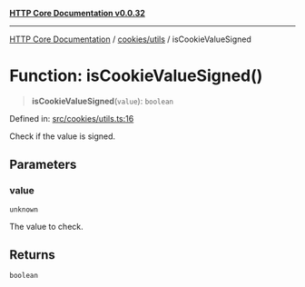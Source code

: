 [**HTTP Core Documentation v0.0.32**](../../../README.md)

***

[HTTP Core Documentation](../../../modules.md) / [cookies/utils](../README.md) / isCookieValueSigned

# Function: isCookieValueSigned()

> **isCookieValueSigned**(`value`): `boolean`

Defined in: [src/cookies/utils.ts:16](https://github.com/stonemjs/http-core/blob/680e946aeb5100b42b4836417719aba730586478/src/cookies/utils.ts#L16)

Check if the value is signed.

## Parameters

### value

`unknown`

The value to check.

## Returns

`boolean`
